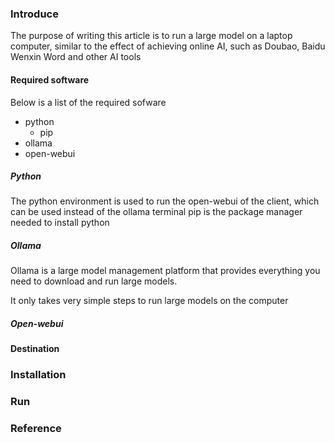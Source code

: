 ### Introduce
The purpose of writing this article is to run a large model on a laptop computer, similar to the effect of achieving online AI, such as Doubao, Baidu Wenxin Word and other AI tools

#### Required software

Below is a list of the required sofware
- python
  - pip
- ollama
- open-webui

##### Python

  The python environment is used to run the open-webui of the client, which can be used instead of the ollama terminal
  pip is the package manager needed to install python

##### Ollama

  Ollama is a large model management platform that provides everything you need to download and run large models.
  
  It only takes very simple steps to run large models on the computer

##### Open-webui

#### Destination

### Installation


### Run



### Reference
